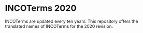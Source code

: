 # INCOTerms 2020

INCOTerms are updated every ten years. This repository offers the translated names of INCOTerms for the 2020 revision.
